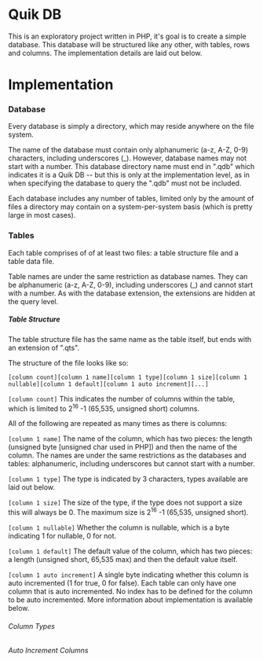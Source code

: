 Quik DB
======

This is an exploratory project written in PHP, it's goal is to create a simple database. This database will be structured like any other, with tables, rows and columns. The implementation details are laid out below.

Implementation
=====

### Database

Every database is simply a directory, which may reside anywhere on the file system.

The name of the database must contain only alphanumeric (a-z, A-Z, 0-9) characters, including underscores (_). However, database names may not start with a number. This database directory name must end in ".qdb" which indicates it is a Quik DB -- but this is only at the implementation level, as in when specifying the database to query the ".qdb" must not be included.

Each database includes any number of tables, limited only by the amount of files a directory may contain on a system-per-system basis (which is pretty large in most cases).

### Tables

Each table comprises of of at least two files: a table structure file and a table data file.

Table names are under the same restriction as database names. They can be alphanumeric (a-z, A-Z, 0-9), including underscores (_) and cannot start with a number. As with the database extension, the extensions are hidden at the query level.

##### Table Structure

The table structure file has the same name as the table itself, but ends with an extension of ".qts".

The structure of the file looks like so:
```
[column count][column 1 name][column 1 type][column 1 size][column 1 nullable][column 1 default][column 1 auto increment][...]
```

`[column count]` This indicates the number of columns within the table, which is limited to 2<sup>16</sup> -1 (65,535, unsigned short) columns.

All of the following are repeated as many times as there is columns:

`[column 1 name]` The name of the column, which has two pieces: the length (unsigned byte [unsigned char used in PHP]) and then the name of the column. The names are under the same restrictions as the databases and tables: alphanumeric, including underscores but cannot start with a number.

`[column 1 type]` The type is indicated by 3 characters, types available are laid out below.

`[column 1 size]` The size of the type, if the type does not support a size this will always be 0. The maximum size is 2<sup>16</sup> -1 (65,535, unsigned short).

`[column 1 nullable]` Whether the column is nullable, which is a byte indicating 1 for nullable, 0 for not.

`[column 1 default]` The default value of the column, which has two pieces: a length (unsigned short, 65,535 max) and then the default value itself.

`[column 1 auto increment]` A single byte indicating whether this column is auto incremented (1 for true, 0 for false). Each table can only have one column that is auto incremented. No index has to be defined for the column to be auto incremented. More information about implementation is available below.

###### Column Types

###### Auto Increment Columns
